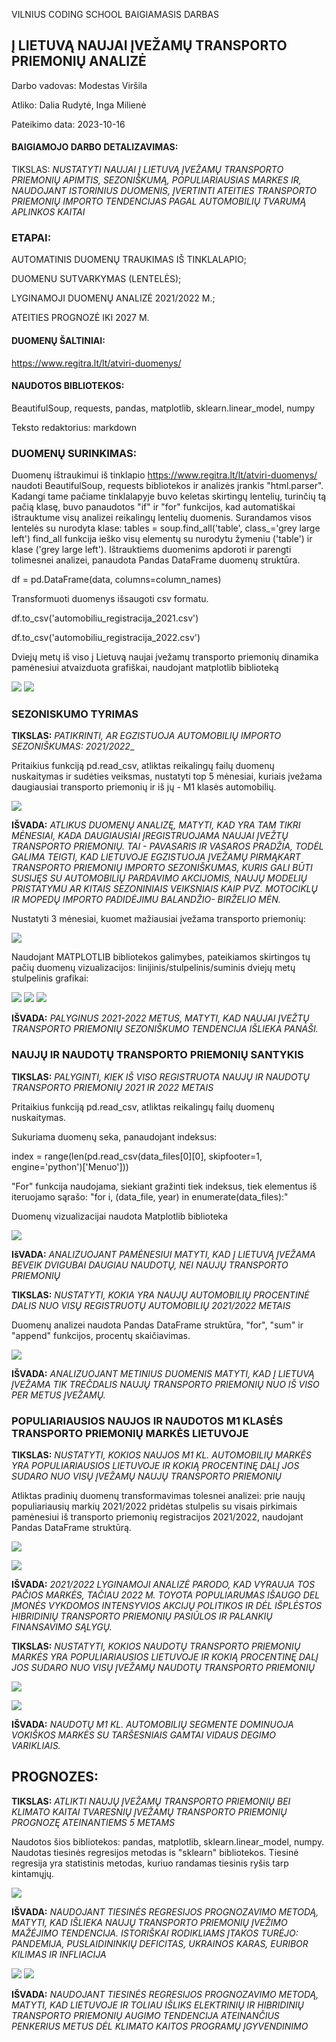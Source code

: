 
VILNIUS CODING SCHOOL BAIGIAMASIS DARBAS

## Į LIETUVĄ NAUJAI ĮVEŽAMŲ TRANSPORTO PRIEMONIŲ ANALIZĖ

Darbo vadovas: Modestas Viršila

Atliko: Dalia Rudytė, Inga Milienė

Pateikimo data: 2023-10-16

#### BAIGIAMOJO DARBO DETALIZAVIMAS:

TIKSLAS: _NUSTATYTI NAUJAI Į LIETUVĄ ĮVEŽAMŲ TRANSPORTO PRIEMONIŲ APIMTIS, SEZONIŠKUMĄ, POPULIARIAUSIAS MARKES
IR, NAUDOJANT ISTORINIUS DUOMENIS, ĮVERTINTI ATEITIES TRANSPORTO PRIEMONIŲ IMPORTO TENDENCIJAS PAGAL AUTOMOBILIŲ
TVARUMĄ APLINKOS KAITAI_


### ETAPAI:


AUTOMATINIS DUOMENŲ TRAUKIMAS IŠ TINKLALAPIO;

DUOMENU SUTVARKYMAS (LENTELĖS);

LYGINAMOJI DUOMENŲ ANALIZĖ 2021/2022 M.;

ATEITIES PROGNOZĖ IKI 2027 M.


#### DUOMENŲ ŠALTINIAI:
https://www.regitra.lt/lt/atviri-duomenys/


#### NAUDOTOS BIBLIOTEKOS:
BeautifulSoup,
requests,
pandas,
matplotlib,
sklearn.linear_model,
numpy

Teksto redaktorius: markdown


### DUOMENŲ SURINKIMAS:

Duomenų ištraukimui iš tinklapio https://www.regitra.lt/lt/atviri-duomenys/ naudoti BeautifulSoup, 
requests bibliotekos ir analizės įrankis "html.parser".
Kadangi tame pačiame tinklalapyje buvo keletas skirtingų lentelių, turinčių tą pačią klasę, buvo
panaudotos "if" ir "for" funkcijos, kad automatiškai ištrauktume visų analizei reikalingų lentelių duomenis.
Surandamos visos lentelės su nurodyta klase:
tables = soup.find_all('table', class_='grey large left')
find_all funkcija ieško visų elementų su nurodytu žymeniu ('table') ir klase ('grey large left').
Ištrauktiems duomenims apdoroti ir parengti tolimesnei analizei, panaudota Pandas DataFrame duomenų
struktūra.

df = pd.DataFrame(data, columns=column_names)

Transformuoti duomenys išsaugoti csv formatu.

df.to_csv('automobiliu_registracija_2021.csv')

df.to_csv('automobiliu_registracija_2022.csv')

Dviejų metų iš viso į Lietuvą naujai įvežamų transporto priemonių dinamika pamėnesiui
atvaizduota grafiškai, naudojant matplotlib biblioteką

![](Grafikai\Transporto_registracija_2021.jpg)
![](Grafikai\Transporto_registracija_2022.jpg)

### SEZONISKUMO TYRIMAS

**TIKSLAS:** _PATIKRINTI, AR EGZISTUOJA AUTOMOBILIŲ IMPORTO SEZONIŠKUMAS: 2021/2022__

Pritaikius funkciją pd.read_csv, atliktas reikalingų failų duomenų nuskaitymas ir 
sudėties veiksmas, nustatyti top 5 mėnesiai, kuriais
įvežama daugiausiai transporto priemonių ir iš jų - M1 klasės automobilių.

![](Grafikai\suminis_top5_menesiai_2021_2022.jpg)

**IŠVADA:** _ATLIKUS DUOMENŲ ANALIZĘ, MATYTI, KAD YRA TAM TIKRI MĖNESIAI, KADA DAUGIAUSIAI ĮREGISTRUOJAMA NAUJAI 
ĮVEŽTŲ TRANSPORTO PRIEMONIŲ. TAI - PAVASARIS IR VASAROS PRADŽIA, TODĖL GALIMA TEIGTI, KAD LIETUVOJE EGZISTUOJA ĮVEŽAMŲ 
PIRMĄKART TRANSPORTO PRIEMONIŲ IMPORTO SEZONIŠKUMAS, KURIS GALI BŪTI SUSIJĘS SU AUTOMOBILIŲ PARDAVIMO AKCIJOMIS,
NAUJŲ MODELIŲ PRISTATYMU AR KITAIS SEZONINIAIS VEIKSNIAIS KAIP PVZ. MOTOCIKLŲ IR MOPEDŲ IMPORTO PADIDĖJIMU BALANDŽIO-
BIRŽELIO MĖN._

Nustatyti 3 mėnesiai, kuomet mažiausiai įvežama transporto priemonių:

![](Grafikai\suminis_low3_menesiai_2021_2022.jpg)

Naudojant MATPLOTLIB bibliotekos galimybes, pateikiamos skirtingos tų pačių duomenų vizualizacijos:
linijinis/stulpelinis/suminis dviejų metų stulpelinis grafikai:

![](Grafikai\Transporto_registracija_2021_vs_2022_stulpelinis.jpg)
![](Grafikai\Transporto_registracija_2021_vs_2022_linijinis_jpg.png)
![](Grafikai\Transporto_registracija_2021_2022_suminis_stulpelinis.jpg)

**IŠVADA:** _PALYGINUS 2021-2022 METUS, MATYTI, KAD NAUJAI ĮVEŽTŲ TRANSPORTO PRIEMONIŲ SEZONIŠKUMO 
TENDENCIJA IŠLIEKA PANAŠI._

### NAUJŲ IR NAUDOTŲ TRANSPORTO PRIEMONIŲ SANTYKIS

**TIKSLAS:** _PALYGINTI, KIEK IŠ VISO REGISTRUOTA NAUJŲ IR
NAUDOTŲ TRANSPORTO PRIEMONIŲ 2021 IR 2022 METAIS_

Pritaikius funkciją pd.read_csv, atliktas reikalingų failų duomenų nuskaitymas. 

Sukuriama duomenų seka, panaudojant indeksus:

index = range(len(pd.read_csv(data_files[0][0], skipfooter=1, engine='python')['Menuo']))

"For" funkcija naudojama, siekiant gražinti tiek indeksus, tiek elementus iš iteruojamo
sąrašo: "for i, (data_file, year) in enumerate(data_files):"

Duomenų vizualizacijai naudota Matplotlib biblioteka

![](Grafikai\Transporto_registracija_2021_vs_2022.jpg)

**IšVADA:** _ANALIZUOJANT PAMĖNESIUI MATYTI, KAD Į LIETUVĄ ĮVEŽAMA  BEVEIK DVIGUBAI DAUGIAU
NAUDOTŲ, NEI NAUJŲ TRANSPORTO PRIEMONIŲ_

**TIKSLAS:** _NUSTATYTI, KOKIA YRA NAUJŲ AUTOMOBILIŲ PROCENTINĖ DALIS
NUO VISŲ REGISTRUOTŲ AUTOMOBILIŲ 2021/2022 METAIS_

Duomenų analizei naudota Pandas DataFrame struktūra, "for", "sum" ir "append"
funkcijos, procentų skaičiavimas.

![](Grafikai\Nauju_auto_procentine_dalis_nuo_viso_registruotu_auto.jpg)

**IŠVADA:** _ANALIZUOJANT METINIUS DUOMENIS MATYTI, KAD Į LIETUVĄ ĮVEŽAMA  TIK TREČDALIS NAUJŲ 
TRANSPORTO PRIEMONIŲ NUO IŠ VISO PER METUS ĮVEŽAMŲ._


###  POPULIARIAUSIOS NAUJOS IR NAUDOTOS M1 KLASĖS TRANSPORTO PRIEMONIŲ MARKĖS LIETUVOJE

**TIKSLAS:** _NUSTATYTI, KOKIOS NAUJOS M1 KL. AUTOMOBILIŲ MARKĖS YRA POPULIARIAUSIOS LIETUVOJE
IR KOKIĄ PROCENTINĘ DALĮ JOS SUDARO NUO VISŲ ĮVEŽAMŲ NAUJŲ TRANSPORTO PRIEMONIŲ_

Atliktas pradinių duomenų transformavimas tolesnei analizei: prie naujų populiariausių markių 2021/2022 
pridėtas stulpelis su visais pirkimais pamėnesiui iš transporto priemonių registracijos 
2021/2022, naudojant Pandas DataFrame struktūrą.

![](Grafikai\Procentine_pop_M1_nauju_auto_dalis_nuo_visu_nauju_registruotu_2021.jpg)

![](Grafikai\Procentine_pop_M1_nauju_auto_dalis_nuo_visu_nauju_registruotu_2022.jpg)

**IŠVADA:** _2021/2022 LYGINAMOJI ANALIZĖ PARODO, KAD VYRAUJA TOS PAČIOS MARKĖS, TAČIAU 2022 M. TOYOTA 
POPULIARUMAS IŠAUGO DEL ĮMONĖS VYKDOMOS INTENSYVIOS AKCIJŲ POLITIKOS IR DĖL
IŠPLĖSTOS HIBRIDINIŲ TRANSPORTO PRIEMONIŲ PASIŪLOS IR PALANKIŲ FINANSAVIMO SĄLYGŲ._


**TIKSLAS:** _NUSTATYTI, KOKIOS NAUDOTŲ TRANSPORTO PRIEMONIŲ MARKĖS YRA POPULIARIAUSIOS LIETUVOJE
IR KOKIĄ PROCENTINĘ DALĮ JOS SUDARO NUO VISŲ ĮVEŽAMŲ NAUDOTŲ TRANSPORTO PRIEMONIŲ_

![](Grafikai\Procentine_pop_M1_naudotu_auto_dalis_nuo_visu_naudotu_registruotu_2021.jpg)

![](Grafikai\Procentine_pop_M1_naudotu_auto_dalis_nuo_visu_naudotu_registruotu_2022.jpg)

**IŠVADA:** _NAUDOTŲ M1 KL. AUTOMOBILIŲ SEGMENTE DOMINUOJA VOKIŠKOS MARKĖS SU TARŠESNIAIS
GAMTAI VIDAUS DEGIMO VARIKLIAIS._


## PROGNOZES:

**TIKSLAS:** _ATLIKTI NAUJŲ ĮVEŽAMŲ TRANSPORTO PRIEMONIŲ BEI KLIMATO KAITAI TVARESNIŲ ĮVEŽAMŲ 
TRANSPORTO PRIEMONIŲ PROGNOZĘ ATEINANTIEMS 5 METAMS_

Naudotos šios bibliotekos: pandas, matplotlib, sklearn.linear_model, numpy.
Naudotas tiesinės regresijos metodas is "sklearn" bibliotekos.
Tiesinė regresija yra statistinis metodas, kuriuo randamas tiesinis ryšis tarp kintamųjų. 

![](Grafikai\Nauju_automobiliu_ivezimo_prognoze.jpg)

**IŠVADA:** _NAUDOJANT TIESINĖS REGRESIJOS PROGNOZAVIMO METODĄ, MATYTI, KAD IŠLIEKA
NAUJŲ TRANSPORTO PRIEMONIŲ ĮVEŽIMO MAŽĖJIMO TENDENCIJA. ISTORIŠKAI RODIKLIAMS ĮTAKOS
TURĖJO: PANDEMIJA, PUSLAIDININKIŲ DEFICITAS, UKRAINOS KARAS, EURIBOR KILIMAS
IR INFLIACIJA_


![](Grafikai/Elektromobiliu_ivezimo_prognoze.jpg)
![](Grafikai/Hibridu_ivezimo_prognoze.jpg)

**IŠVADA:** _NAUDOJANT TIESINĖS REGRESIJOS PROGNOZAVIMO METODĄ, MATYTI, KAD LIETUVOJE IR TOLIAU
IŠLIKS ELEKTRINIŲ IR HIBRIDINIŲ TRANSPORTO PRIEMONIŲ AUGIMO TENDENCIJA ATEINANČIUS
PENKERIUS METUS DĖL KLIMATO KAITOS PROGRAMŲ ĮGYVENDINIMO_